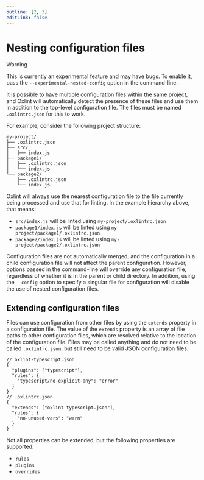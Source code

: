 ```yaml
---
outline: [2, 3]
editLink: false
---
```


# Nesting configuration files

> [!WARNING]
> This is currently an experimental feature and may have bugs. To enable it, pass the `--experimental-nested-config` option in the command-line.

It is possible to have multiple configuration files within the same project, and Oxlint will automatically detect the presence of these files and use them in addition to the top-level configuration file. The files must be named `.oxlintrc.json` for this to work.

For example, consider the following project structure:

```
my-project/
├── .oxlintrc.json
├── src/
│   ├── index.js
├── package1/
│   ├── .oxlintrc.json
│   └── index.js
└── package2/
    ├── .oxlintrc.json
    └── index.js
```

Oxlint will always use the nearest configuration file to the file currently being processed and use that for linting. In the example hierarchy above, that means:

- `src/index.js` will be linted using `my-project/.oxlintrc.json`
- `package1/index.js` will be linted using `my-project/package1/.oxlintrc.json`
- `package2/index.js` will be linted using `my-project/package2/.oxlintrc.json`

Configuration files are not automatically merged, and the configuration in a child configuration file will not affect the parent configuration. However, options passed in the command-line will override any configuration file, regardless of whether it is in the parent or child directory. In addition, using the `--config` option to specify a singular file for configuration will disable the use of nested configuration files.

## Extending configuration files

Files can use configuration from other files by using the `extends` property in a configuration file. The value of the `extends` property is an array of file paths to other configuration files, which are resolved relative to the location of the configuration file. Files may be called anything and do not need to be called `.oxlintrc.json`, but still need to be valid JSON configuration files.

```jsonc
// oxlint-typescript.json
{
  "plugins": ["typescript"],
  "rules": {
    "typescript/no-explicit-any": "error"
  }
}
// .oxlintrc.json
{
  "extends": ["oxlint-typescript.json"],
  "rules": {
    "no-unused-vars": "warn"
  }
}
```

Not all properties can be extended, but the following properties are supported:

- `rules`
- `plugins`
- `overrides`
